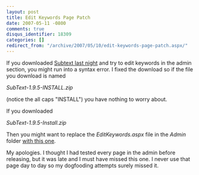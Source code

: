 ```yaml
---
layout: post
title: Edit Keywords Page Patch
date: 2007-05-11 -0800
comments: true
disqus_identifier: 18309
categories: []
redirect_from: "/archive/2007/05/10/edit-keywords-page-patch.aspx/"
---
```


If you downloaded [Subtext last
night](https://haacked.com/archive/2007/05/11/subtext-1.9.5-release.aspx "Subtext Last Night")
and try to edit keywords in the admin section, you might run into a
syntax error. I fixed the download so if the file you download is named

*SubText-1.9.5-INSTALL.zip*

(notice the all caps "INSTALL") you have nothing to worry about.

If you downloaded

*SubText-1.9.5-Install.zip*

Then you might want to replace the *EditKeywords.aspx* file in the
*Admin* folder [with this
one](https://haacked.com/code/EditKeyWords.zip "EditKeyWords.aspx file").

My apologies. I thought I had tested every page in the admin before
releasing, but it was late and I must have missed this one. I never use
that page day to day so my dogfooding attempts surely missed it.

